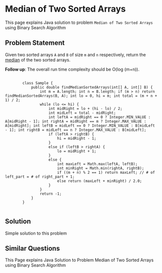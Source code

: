 [comment]: metadata=
[comment]: keywords=
[comment]: robots=
<h1>Median of Two Sorted Arrays</h1>
<p>This page explains Java solution to problem <code class="inline">Median of Two Sorted Arrays</code> using Binary Search Algorithm</p>


<h2 className="heading">Problem Statement</h2>
<p>
Given two sorted arrays <code className="inline">A</code> and <code className="inline">B</code> of size <code className="inline">m</code> and <code className="inline">n</code> respectively, return the <a href="https://en.wikipedia.org/wiki/Median" className="absolute" target="_blank" rel="noopener noreferrer">median</a> of the two sorted arrays.
</p>

<p>
<strong>Follow up</strong>: The overall run time complexity should be O(log (m+n)).
</p>

<pre>
    <code className="language-java">
        class Sample {
            public double findMedianSortedArrays(int[] A, int[] B) {
                int m = A.length; int n = B.length; if (m > n) return findMedianSortedArrays(B, A); int lo = 0, hi = m; int total = (m + n + 1) / 2;
                while (lo <= hi) {
                    int midRight = lo + (hi - lo) / 2;
                    int midLeft = total - midRight;
                    int leftA = midRight == 0 ? Integer.MIN_VALUE : A[midRight - 1]; int rightA = midRight == m ? Integer.MAX_VALUE : A[midRight]; int leftB = midLeft == 0 ? Integer.MIN_VALUE : B[midLeft - 1]; int rightB = midLeft == n ? Integer.MAX_VALUE : B[midLeft];
                    if (leftA > rightB) {
                        hi = midRight - 1;
                    }
                    else if (leftB > rightA) {
                        lo = midRight + 1;
                    }
                    else {
                        int maxLeft = Math.max(leftA, leftB);
                        int minRight = Math.min(rightA, rightB);
                        if ((m + n) % 2 == 1) return maxLeft; // # of left_part = # of right_part + 1;
                        else return (maxLeft + minRight) / 2.0;
                    }
                }
                return -1;
            }
        }
    </code>
</pre>


<h2 className="heading">Solution</h2>
<p>Simple solution to this problem </p>


<h2 className="heading">Similar Questions</h2>
<p>This Page explains Java Solution to Problem Median of Two Sorted Arrays using Binary Search Algorithm</p>

